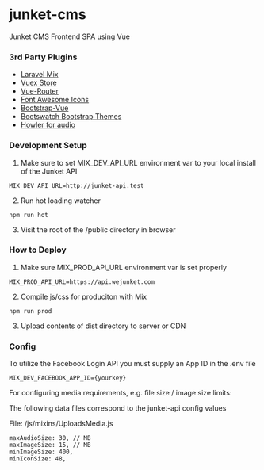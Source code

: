# junket-cms
Junket CMS Frontend SPA using Vue

### 3rd Party Plugins
- [Laravel Mix](https://github.com/JeffreyWay/laravel-mix)
- [Vuex Store](https://vuex.vuejs.org/en/intro.html)
- [Vue-Router](https://router.vuejs.org/en/)
- [Font Awesome Icons](https://fontawesome.com/)
- [Bootstrap-Vue](https://bootstrap-vue.js.org/)
- [Bootswatch Bootstrap Themes](https://bootswatch.com/)
- [Howler for audio](https://github.com/goldfire/howler.js)

### Development Setup

1. Make sure to set MIX_DEV_API_URL environment var to your local install of the Junket API

```
MIX_DEV_API_URL=http://junket-api.test
```

2. Run hot loading watcher

```
npm run hot
```

3. Visit the root of the /public directory in browser


### How to Deploy

1. Make sure MIX_PROD_API_URL environment var is set properly

```
MIX_PROD_API_URL=https://api.wejunket.com
```

2. Compile js/css for produciton with Mix

```
npm run prod
```

3. Upload contents of dist directory to server or CDN

### Config

To utilize the Facebook Login API you must supply an App ID in the .env file
```
MIX_DEV_FACEBOOK_APP_ID={yourkey}
```

For configuring media requirements, e.g. file size / image size limits:

The following data files correspond to the junket-api config values

File: /js/mixins/UploadsMedia.js
```
maxAudioSize: 30, // MB
maxImageSize: 15, // MB
minImageSize: 400,
minIconSize: 48,
```